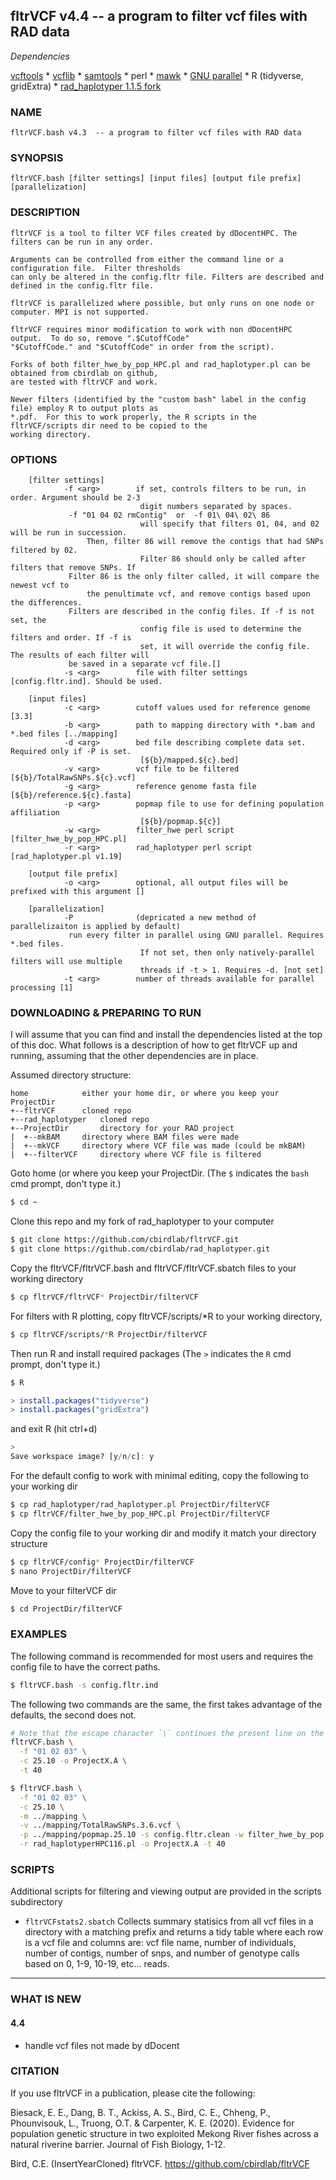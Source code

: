 ## fltrVCF v4.4 -- a program to filter vcf files with RAD data

*Dependencies*

[vcftools](https://vcftools.github.io/index.html)
	* [vcflib](https://github.com/vcflib/vcflib)
	* [samtools](http://www.htslib.org/)
	* perl
	* [mawk](https://invisible-island.net/mawk/)
	* [GNU parallel](https://www.gnu.org/software/parallel/)
	* R (tidyverse, gridExtra)
	* [rad_haplotyper 1.1.5 fork](https://github.com/cbirdlab/rad_haplotyper)

### NAME
```
fltrVCF.bash v4.3  -- a program to filter vcf files with RAD data
```

### SYNOPSIS
```
fltrVCF.bash [filter settings] [input files] [output file prefix] [parallelization]
```

### DESCRIPTION
```
fltrVCF is a tool to filter VCF files created by dDocentHPC. The filters can be run in any order.

Arguments can be controlled from either the command line or a configuration file.  Filter thresholds 
can only be altered in the config.fltr file. Filters are described and defined in the config.fltr file.

fltrVCF is parallelized where possible, but only runs on one node or computer. MPI is not supported.

fltrVCF requires minor modification to work with non dDocentHPC output.  To do so, remove ".$CutoffCode" 
"$CutoffCode." and "$CutoffCode" in order from the script). 
	
Forks of both filter_hwe_by_pop_HPC.pl and rad_haplotyper.pl can be obtained from cbirdlab on github, 
are tested with fltrVCF and work. 
	
Newer filters (identified by the "custom bash" label in the config file) employ R to output plots as 
*.pdf.  For this to work properly, the R scripts in the fltrVCF/scripts dir need to be copied to the 
working directory.
```

### OPTIONS
        [filter settings]
                -f <arg>        if set, controls filters to be run, in order. Argument should be 2-3
                                 digit numbers separated by spaces. 
				 -f "01 04 02 rmContig"  or  -f 01\ 04\ 02\ 86 
                                 will specify that filters 01, 04, and 02 will be run in succession.
			         Then, filter 86 will remove the contigs that had SNPs filtered by 02.
                                 Filter 86 should only be called after filters that remove SNPs. If 
				 Filter 86 is the only filter called, it will compare the newest vcf to
			         the penultimate vcf, and remove contigs based upon the differences.
				 Filters are described in the config files. If -f is not set, the
                                 config file is used to determine the filters and order. If -f is
                                 set, it will override the config file. The results of each filter will
				 be saved in a separate vcf file.[]
                -s <arg>        file with filter settings [config.fltr.ind]. Should be used.

        [input files]
                -c <arg>        cutoff values used for reference genome [3.3]
                -b <arg>        path to mapping directory with *.bam and *.bed files [../mapping]
                -d <arg>        bed file describing complete data set. Required only if -P is set.
                                 [${b}/mapped.${c}.bed]
                -v <arg>        vcf file to be filtered [${b}/TotalRawSNPs.${c}.vcf]
                -g <arg>        reference genome fasta file [${b}/reference.${c}.fasta]
                -p <arg>        popmap file to use for defining population affiliation
                                 [${b}/popmap.${c}]
                -w <arg>        filter_hwe perl script [filter_hwe_by_pop_HPC.pl]
                -r <arg>        rad_haplotyper perl script [rad_haplotyper.pl v1.19]

        [output file prefix]
                -o <arg>        optional, all output files will be prefixed with this argument []

        [parallelization]
                -P              (depricated a new method of parallelizaiton is applied by default) 
				 run every filter in parallel using GNU parallel. Requires *.bed files.
                                 If not set, then only natively-parallel filters will use multiple
                                 threads if -t > 1. Requires -d. [not set]
                -t <arg>        number of threads available for parallel processing [1]


### DOWNLOADING & PREPARING TO RUN

I will assume that you can find and install the dependencies listed at the top of this doc. What 
follows is a description of how to get fltrVCF up and running, assuming that the other dependencies are 
in place.

Assumed directory structure:
```
home			either your home dir, or where you keep your ProjectDir
+--fltrVCF		cloned repo
+--rad_haplotyper	cloned repo
+--ProjectDir		directory for your RAD project
|  +--mkBAM		directory where BAM files were made
|  +--mkVCF		directory where VCF file was made (could be mkBAM)
|  +--filterVCF		directory where VCF file is filtered
```

Goto home (or where you keep your ProjectDir.  (The `$` indicates the `bash` cmd prompt, don't type it.)

```bash
$ cd ~
```

Clone this repo and my fork of rad_haplotyper to your computer
		
```bash
$ git clone https://github.com/cbirdlab/fltrVCF.git
$ git clone https://github.com/cbirdlab/rad_haplotyper.git
```

Copy the fltrVCF/fltrVCF.bash and fltrVCF/fltrVCF.sbatch files to your working directory

```bash
$ cp fltrVCF/fltrVCF* ProjectDir/filterVCF
```

For filters with R plotting, copy fltrVCF/scripts/*R to your working directory, 
	
```bash
$ cp fltrVCF/scripts/*R ProjectDir/filterVCF
```

Then run R and install required packages  (The `>` indicates the `R` cmd prompt, don't type it.)
	
```bash
$ R
```
		
```R
> install.packages("tidyverse")
> install.packages("gridExtra")
```

and exit R (hit ctrl+d)   

```R
>
Save workspace image? [y/n/c]: y
```
	
For the default config to work with minimal editing, copy the following to your working dir
	
```bash
$ cp rad_haplotyper/rad_haplotyper.pl ProjectDir/filterVCF
$ cp fltrVCF/filter_hwe_by_pop_HPC.pl ProjectDir/filterVCF
```
		
		
Copy the config file to your working dir and modify it match your directory structure
	
```bash
$ cp fltrVCF/config* ProjectDir/filterVCF
$ nano ProjectDir/filterVCF
```
	
Move to your filterVCF dir

```bash
$ cd ProjectDir/filterVCF
```

### EXAMPLES
The following command is recommended for most users and requires the config file to have the 
correct paths.
                
```bash
$ fltrVCF.bash -s config.fltr.ind
```

The following two commands are the same, the first takes advantage of the defaults,
the second does not.

```bash
# Note that the escape character `\` continues the present line on the next line
fltrVCF.bash \
  -f "01 02 03" \
  -c 25.10 -o ProjectX.A \
  -t 40
```

```bash
$ fltrVCF.bash \
  -f "01 02 03" \
  -c 25.10 \
  -m ../mapping \
  -v ../mapping/TotalRawSNPs.3.6.vcf \
  -p ../mapping/popmap.25.10 -s config.fltr.clean -w filter_hwe_by_pop.pl \
  -r rad_haplotyperHPC116.pl -o ProjectX.A -t 40
```
		
### SCRIPTS

Additional scripts for filtering and viewing output are provided in the scripts subdirectory

* `fltrVCFstats2.sbatch`
	Collects summary statisics from all vcf files in a directory with a matching prefix and
	returns a tidy table where each row is a vcf file and columns are: vcf file name, 
	number of individuals, number of contigs, number of snps, and number of genotype calls 
	based on 0, 1-9, 10-19, etc...  reads.
	
---

### WHAT IS NEW

#### 4.4

* handle vcf files not made by dDocent


### CITATION

If you use fltrVCF in a publication, please cite the following: 

Biesack, E. E., Dang, B. T., Ackiss, A. S., Bird, C. E., Chheng, P., Phounvisouk, L., Truong, O.T. & Carpenter, K. E. (2020). Evidence for population genetic structure in two exploited Mekong River fishes across a natural riverine barrier. Journal of Fish Biology, 1-12.

Bird, C.E. (InsertYearCloned) fltrVCF. https://github.com/cbirdlab/fltrVCF

